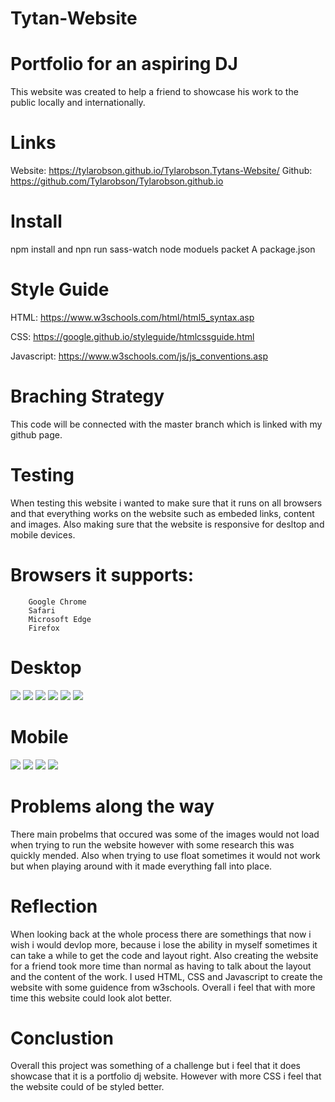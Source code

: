 # Tytan-Website 

# Portfolio for an aspiring DJ
  This website was created to help a friend to showcase his work to the public locally and internationally.
  
 # Links
  
  Website: https://tylarobson.github.io/Tylarobson.Tytans-Website/
  Github: https://github.com/Tylarobson/Tylarobson.github.io
  
 # Install
  npm install and npn run sass-watch
  node moduels packet
  A package.json 
  
  # Style Guide 
  
  HTML: https://www.w3schools.com/html/html5_syntax.asp
  
  CSS: https://google.github.io/styleguide/htmlcssguide.html
  
  Javascript: https://www.w3schools.com/js/js_conventions.asp
  
  
  # Braching Strategy 
  This code will be connected with the master branch which is linked with my github page.
  
  # Testing
  
  When testing this website i wanted to make sure that it runs on all browsers and that everything works on the website such as embeded links, content and images. Also making sure that the website is responsive for desltop and mobile devices.
  
 # Browsers it supports: 
        Google Chrome
        Safari 
        Microsoft Edge
        Firefox 
        
# Desktop 
![](images/desktophomepage.jpg)
![](images/desktopabout.jpg)
![](images/desktopfestival.jpg)
![](images/desktopshows.jpg)
![](images/desktopgallery.jpg)
![](images/desktopcontact.jpg)

# Mobile
![](images/mobilehomepage.jpg)
![](images/myinfo.jpg)
![](images/mobilefestival.jpg)
![](images/mobilegallery.jpg)
        
# Problems along the way
There main probelms that occured was some of the images would not load when trying to run the website however with some research this was quickly mended. Also when trying to use float sometimes it would not work but when playing around with it made everything fall into place.

# Reflection 
When looking back at the whole process there are somethings that now i wish i would devlop more, because i lose the ability in myself sometimes it can take a while to get the code and layout right. Also creating the website for a friend took more time than normal as having to talk about the layout and the content of the work. I used HTML, CSS and Javascript to create the website with some guidence from w3schools. Overall i feel that with more time this website could look alot better. 
  
# Conclustion
Overall this project was something of a challenge but i feel that it does showcase that it is a portfolio dj website. However with more CSS i feel that the website could of be styled better.
